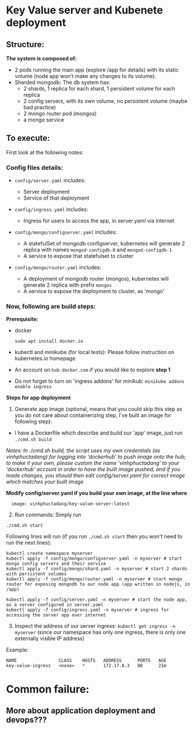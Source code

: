 # Key Value server and Kubenete deployment

## Structure:

**The system is composed of:**
- 2 pods running the main app (explore /app for details) with its static volume (node app won't make any changes to its volume).
- Sharded mongodb:
  The db system has:
  - 2 shards, 1 replica for each shard, 1 persistent volume for each replica
  - 2 config servers, with its own volume, no persistent volume (maybe bad practice)
  - 2 mongo router pod (mongos)
  - a mongo service

## To execute:
First look at the following notes:
### Config files details:

- ``config/server.yaml`` includes:
  - Server deployment
  - Service of that deployment

- ``config/ingress.yaml`` includes:
  - Ingress for users to access the app, in server.yaml via internet

- ``config/mongo/configserver.yaml`` includes:
  - A statefulSet of mongodb configserver, kubernetes will generate 2 replica with names ``mongod-configdb-0`` and ``mongod-configdb-1``
  - A service to expose that statefulset to cluster
- ``config/mongo/router.yaml`` includes:
  - A deployment of mongodb router (mongos), kubernetes will generate 2 replica with prefix ``mongos``
  - A service to expose the deployment to cluster, as 'mongo'
### Now, following are build steps:
**Prerequisite:**
- docker

  ``sudo apt install docker.io``

- kubectl and minikube (for local tests):
  Please follow instruction on kubernetes.io homepage

- An account on ``hub.docker.com`` if you would like to explore **step 1**

- Do not forget to turn on 'ingress addons' for minikub:
  ``minikube addons enable ingress``


**Steps for app deployment**
1. Generate app image (optional, means that you could skip this step as you do not care about containerizing step, I've built an image for following step):
  - I have a Dockerfile which describe and build our 'app' image, just run ``./cmd.sh build``

  *Notes: In ./cmd.sh build, the script uses my own credentials (as vinhphuctadang) for logging into 'dockerhub' to push image onto the hub; to make it your own, please custom the name 'vinhphuctadang' to your 'dockerhub' account in order to have the built image pushed, and if you made changes, you should then edit config/server.yaml for correct image which matches your built image*


  **Modify config/server.yaml if you build your own image, at the line where**
```
  image: vinhphuctadang/key-value-server:latest
```
2. Run commands:
Simply run
```
./cmd.sh start
```

Following lines will run (if you run ``./cmd.sh start`` then you won't need to run the next lines):
```
kubectl create namespace myserver
kubectl apply -f config/mongo/configserver.yaml -n myserver # start mongo config servers and their service
kubectl apply -f config/mongo/shard.yaml -n myserver # start 2 shards with persistent volumes
kubectl apply -f config/mongo/router.yaml -n myserver # start mongo router for exposing mongodb to our node app (app written in nodejs, in /app)

kubectl apply -f config/server.yaml -n myserver # start the node app, as a server configured in server.yaml
kubectl apply -f config/ingress.yaml -n myserver # ingress for accessing the server app over internet
```
3. Inspect the address of our server ingress:
  ``kubectl get ingress -n myserver`` (since our namespace has only one ingress, there is only one externally visible IP address)

Example:
```
NAME                CLASS    HOSTS   ADDRESS      PORTS   AGE
key-value-ingress   <none>   *       172.17.0.3   80      21m
```
# Common failure:

## More about application deployment and devops???
